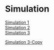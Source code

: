 
<html lang="en">
<head>
  <meta charset="utf-8">
  <h1>Simulation</h1>
  <a href="https://omkar1610.github.io/COVID-19/CanvasProject/Sim%201/index_sim1.html">Simulation 1</a><br>
  <a href="https://omkar1610.github.io/COVID-19/CanvasProject/Sim%202/index_sim2.html">Simulation 2</a><br>
  <a href="https://omkar1610.github.io/COVID-19/CanvasProject/Sim%203/index_sim3.html">Simulation 3</a><br>
  
  <a href="https://omkar1610.github.io/COVID-19/CanvasProject/Sim%203%20-%20Copy/index_sim3.html">Simulation 3-Copy</a><br>
  

</head>


</html>
